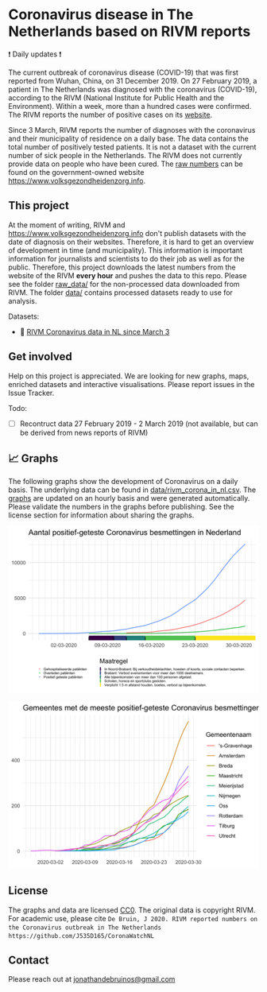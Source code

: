 # Coronavirus disease in The Netherlands based on RIVM reports

:exclamation: Daily updates :exclamation:

The current outbreak of coronavirus disease (COVID-19) that was first reported from Wuhan, China, on 31 December 2019. On 27 February 2019, a patient in The Netherlands was diagnosed with the coronavirus (COVID-19), according to the RIVM (National Institute for Public Health and the Environment). Within a week, more than a hundred cases were confirmed. The RIVM reports the number of positive cases on its [website](https://www.rivm.nl/nieuws/actuele-informatie-over-coronavirus). 

Since 3 March, RIVM reports the number of diagnoses with the coronavirus and their municipality of residence on a daily base. The data contains the total number of positively tested patients. It is not a dataset with the current number of sick people in the Netherlands. The RIVM does not currently provide data on people who have been cured. The [raw numbers]( https://www.volksgezondheidenzorg.info/onderwerp/infectieziekten/regionaal-internationaal/coronavirus-covid-19#definities) can be found on the government-owned website https://www.volksgezondheidenzorg.info.  

## This project

At the moment of writing, RIVM and https://www.volksgezondheidenzorg.info don't publish datasets with the date of diagnosis on their websites. Therefore, it is hard to get an overview of development in time (and municipality). This information is important information for journalists and scientists to do their job as well as for the public. Therefore, this project downloads the latest numbers from the website of the RIVM **every hour** and pushes the data to this repo. Please see the folder  [raw_data/](raw_data/) for the non-processed data downloaded from RIVM. The folder [data/](data/) contains processed datasets ready to use for analysis. 

Datasets:

  - :page_facing_up: [RIVM Coronavirus data in NL since March 3](data/rivm_corona_in_nl.csv)
 
## Get involved

Help on this project is appreciated. We are looking for new graphs, maps, enriched datasets and interactive visualisations. Please report issues in the Issue Tracker. 

Todo:

- [ ] Recontruct data 27 February 2019 - 2 March 2019 (not available, but can be derived from news reports of RIVM)

## :chart_with_upwards_trend: Graphs

The following graphs show the development of Coronavirus on a daily basis. The underlying data can be found in [data/rivm_corona_in_nl.csv](data/rivm_corona_in_nl.csv). The [graphs](/graphs) are updated on an hourly basis and were generated automatically. Please validate the numbers in the graphs before publishing. See the license section for information about sharing the graphs.

![plots/timeline.png](plots/timeline.png)

![plots/top_municipalities.png](plots/top_municipalities.png)

## License

The graphs and data are licensed [CC0](https://creativecommons.org/share-your-work/public-domain/cc0/). The original data is copyright RIVM. For academic use, please cite `De Bruin, J 2020. RIVM reported numbers on the Coronavirus outbreak in The Netherlands https://github.com/J535D165/CoronaWatchNL`

## Contact

Please reach out at jonathandebruinos@gmail.com
